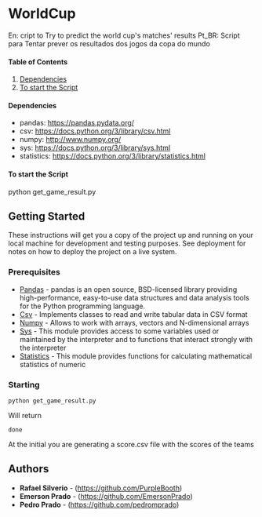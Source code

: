 # WorldCup

En: cript to Try to predict the world cup's matches' results
Pt_BR: Script para Tentar prever os resultados dos jogos da copa do mundo


#### Table of Contents

1. [Dependencies](#dependencies)
2. [To start the Script](#tostartsthescript)



#### Dependencies

* pandas: https://pandas.pydata.org/
* csv: https://docs.python.org/3/library/csv.html
* numpy: http://www.numpy.org/
* sys: https://docs.python.org/3/library/sys.html
* statistics: https://docs.python.org/3/library/statistics.html

#### To start the Script
python get_game_result.py





## Getting Started

These instructions will get you a copy of the project up and running on your local machine for development and testing purposes. See deployment for notes on how to deploy the project on a live system.

### Prerequisites
* [Pandas](https://pandas.pydata.org/) - pandas is an open source, BSD-licensed library providing high-performance, easy-to-use data structures and data analysis tools for the Python programming language.
* [Csv](https://docs.python.org/3/library/csv.html) - Implements classes to read and write tabular data in CSV format
* [Numpy](http://www.numpy.org/) - Allows to work with arrays, vectors and N-dimensional arrays
* [Sys](https://docs.python.org/3/library/sys.html) - This module provides access to some variables used or maintained by the interpreter and to functions that interact strongly with the interpreter
* [Statistics](https://docs.python.org/3/library/statistics.html) - This module provides functions for calculating mathematical statistics of numeric


### Starting


```
python get_game_result.py

```

Will return

```
done

```


At the initial you are generating a score.csv file with the scores of the teams

## Authors

* **Rafael Silverio** - (https://github.com/PurpleBooth)
* **Emerson Prado** - (https://github.com/EmersonPrado)
* **Pedro Prado** - (https://github.com/pedromprado)
